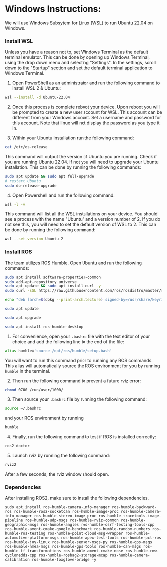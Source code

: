 # Windows Instructions:
We will use Windows Subsytem for Linux (WSL) to run Ubuntu 22.04 on Windows.

### Install WSL

Unless you have a reason not to, set Windows Terminal as the default terminal emulator. This can be done by opening up Windows Terminal, using the drop down menu and selecting "Settings". In the settings, scroll down to the "Startup" section and set the default terminal application to Windows Terminal.

1. Open PowerShell as an administrator and run the following command to install WSL 2 & Ubuntu:

```bash
wsl --install -d Ubuntu-22.04
```

2. Once this process is complete reboot your device. Upon reboot you will be prompted to create a new user account for WSL. This account can be different from your Windows account. Set a username and password for this account. Note that linux will not display the password as you type it in.

3. Within your Ubuntu installation run the following command:

```bash
cat /etc/os-release
```

This command will output the version of Ubuntu you are running. Check if you are running Ubuntu 22.04. If not you will need to upgrade your Ubuntu installation. This can be done by running the following commands:

```bash
sudo apt update && sudo apt full-upgrade
# restart Ubuntu
sudo do-release-upgrade
```

4. Open Powershell and run the following command:

```bash
wsl -l -v
```

This command will list all the WSL installations on your device. You should see a process with the name "Ubuntu" and a version number of 2. If you do not see this, you will need to set the default version of WSL to 2. This can be done by running the following command:

```bash
wsl --set-version Ubuntu 2
```

### Install ROS

The team utilizes ROS Humble. Open Ubuntu and run the following commands:

```bash
sudo apt install software-properties-common
sudo add-apt-repository universe
sudo apt update && sudo apt install curl -y
sudo curl -sSL https://raw.githubusercontent.com/ros/rosdistro/master/ros.key -o /usr/share/keyrings/ros-archive-keyring.gpg

echo "deb [arch=$(dpkg --print-architecture) signed-by=/usr/share/keyrings/ros-archive-keyring.gpg] http://packages.ros.org/ros2/ubuntu $(. /etc/os-release && echo $UBUNTU_CODENAME) main" | sudo tee /etc/apt/sources.list.d/ros2.list > /dev/null

sudo apt update

sudo apt upgrade

sudo apt install ros-humble-desktop
```

1. For convenience, open your `.bashrc` file with the text editor of your choice and add the following line to the end of the file:

```bash
alias humble='source /opt/ros/humble/setup.bash'
```

You will want to run this command prior to running any ROS commands. This alias will automatically source the ROS environment for you by running `humble` in the terminal.

2. Then run the following command to prevent a future rviz error:

```bash
chmod 0700 /run/user/1000/
```

3. Then source your `.bashrc` file by running the following command:

```bash
source ~/.bashrc
```

and your ROS environment by running:

```bash
humble
```

4. Finally, run the following command to test if ROS is installed correctly:

```bash
ros2 doctor
```

5. Launch rviz by running the following command:

```bash
rviz2
```

After a few seconds, the rviz window should open.

### Dependencies

After installing ROS2, make sure to install the following dependencies.

```
sudo apt install ros-humble-camera-info-manager ros-humble-backward-ros ros-humble-ros2-socketcan ros-humble-image-proc ros-humble-camera-info-manager ros-humble-stereo-image-proc ros-humble-tracetools-image-pipeline ros-humble-udp-msgs ros-humble-rviz-common ros-humble-geographic-msgs ros-humble-angles ros-humble-osrf-testing-tools-cpp ros-humble-ament-cmake-google-benchmark ros-humble-random-numbers ros-humble-ros-testing ros-humble-point-cloud-msg-wrapper ros-humble-automotive-platform-msgs ros-humble-apex-test-tools ros-humble-pcl-ros ros-humble-joy-linux ros-humble-sensor-msgs-py ros-humble-gps-msgs ros-humble-nmea-msgs ros-humble-gps-tools ros-humble-can-msgs ros-humble-tf-transformations ros-humble-ament-cmake-nose ros-humble-rmw-cyclonedds-cpp ros-humble-rosbag2-storage-mcap ros-humble-camera-calibration ros-humble-foxglove-bridge -y
```